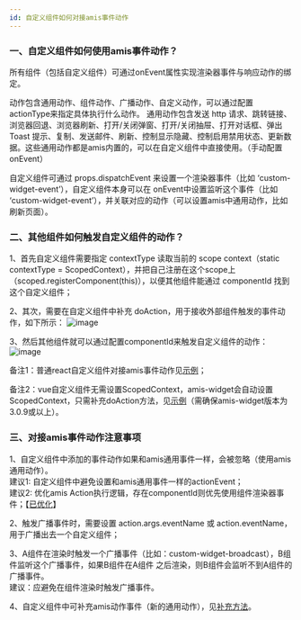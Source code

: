 ```yaml
---
id: 自定义组件如何对接amis事件动作
---
```


### 一、自定义组件如何使用amis事件动作？
所有组件（包括自定义组件）可通过onEvent属性实现渲染器事件与响应动作的绑定。

动作包含通用动作、组件动作、广播动作、自定义动作，可以通过配置actionType来指定具体执行什么动作。
通用动作包含发送 http 请求、跳转链接、浏览器回退、浏览器刷新、打开/关闭弹窗、打开/关闭抽屉、打开对话框、弹出 Toast 提示、复制、发送邮件、刷新、控制显示隐藏、控制启用禁用状态、更新数据。这些通用动作都是amis内置的，可以在自定义组件中直接使用。（手动配置onEvent）

自定义组件可通过 props.dispatchEvent 来设置一个渲染器事件（比如 ‘custom-widget-event’），自定义组件本身可以在 onEvent中设置监听这个事件（比如 ‘custom-widget-event’），并关联对应的动作（可以设置amis中通用动作，比如刷新页面）。

### 二、其他组件如何触发自定义组件的动作？
1、首先自定义组件需要指定 contextType 读取当前的 scope context（static contextType = ScopedContext），并把自己注册在这个scope上（scoped.registerComponent(this)），以便其他组件能通过 componentId 找到这个自定义组件；

2、其次，需要在自定义组件中补充 doAction，用于接收外部组件触发的事件动作，如下所示：
![image](/img/NPM组件扩展包/custom-widget-doAction.png)

3、然后其他组件就可以通过配置componentId来触发自定义组件的动作：
![image](/img/NPM组件扩展包/dispatch-custom-event.png)

备注1：普通react自定义组件对接amis事件动作见[示例](https://github.com/aisuda/react-custom-widget-template/commit/43c637b790ea2ee9f7ff6f8faf654cc82c602101)；

备注2：vue自定义组件无需设置ScopedContext，amis-widget会自动设置ScopedContext，只需补充doAction方法，见[示例](https://github.com/aisuda/multiple-custom-widget-template/commit/65c6e8f6fc00cded77a8005ff416fdcc1a5b02fd)（需确保amis-widget版本为3.0.9或以上）。

### 三、对接amis事件动作注意事项
1、自定义组件中添加的事件动作如果和amis通用事件一样，会被忽略（使用amis通用动作）。  
建议1: 自定义组件中避免设置和amis通用事件一样的actionEvent；  
建议2: 优化amis Action执行逻辑，存在componentId则优先使用组件渲染器事件；【[已优化](https://github.com/baidu/amis/pull/6199)】  

2、触发广播事件时，需要设置 action.args.eventName 或 action.eventName，用于广播出去一个自定义组件；

3、A组件在渲染时触发一个广播事件（比如：custom-widget-broadcast），B组件监听这个广播事件，如果B组件在A组件 之后渲染，则B组件会监听不到A组件的广播事件。  
建议：应避免在组件渲染时触发广播事件。

4、自定义组件中可补充amis动作事件（新的通用动作），见[补充方法](https://aisuda.bce.baidu.com/amis/zh-CN/docs/concepts/event-action#%E8%87%AA%E5%AE%9A%E4%B9%89%E5%8A%A8%E4%BD%9C)。